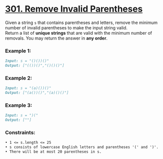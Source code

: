 # [**301. Remove Invalid Parentheses**](https://leetcode.com/problems/remove-invalid-parentheses/description/)

Given a string `s` that contains parentheses and letters, remove the minimum number of invalid parentheses to make the input string valid.<br>
Return a list of **unique strings** that are valid with the minimum number of removals. You may return the answer in **any order**.<br>

### **Example 1:**
```md
Input: s = "()())()"
Output: ["(())()","()()()"]
```

### **Example 2:**
```md
Input: s = "(a)())()"
Output: ["(a())()","(a)()()"]
```

### **Example 3:**
```md
Input: s = ")("
Output: [""]
```

### **Constraints:**
```md
• 1 <= s.length <= 25
• s consists of lowercase English letters and parentheses '(' and ')'.
• There will be at most 20 parentheses in s.
```